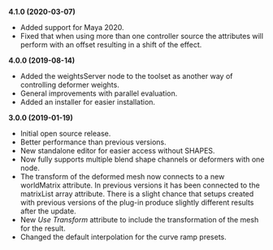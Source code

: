 **4.1.0 (2020-03-07)**
* Added support for Maya 2020.
* Fixed that when using more than one controller source the attributes will perform with an offset resulting in a shift of the effect.

**4.0.0 (2019-08-14)**
* Added the weightsServer node to the toolset as another way of controlling deformer weights.
* General improvements with parallel evaluation.
* Added an installer for easier installation.

**3.0.0 (2019-01-19)**
* Initial open source release.
* Better performance than previous versions.
* New standalone editor for easier access without SHAPES.
* Now fully supports multiple blend shape channels or deformers with one node.
* The transform of the deformed mesh now connects to a new worldMatrix attribute. In previous versions it has been connected to the matrixList array attribute. There is a slight chance that setups created with previous versions of the plug-in produce slightly different results after the update.
* New _Use Transform_ attribute to include the transformation of the mesh for the result.
* Changed the default interpolation for the curve ramp presets.
